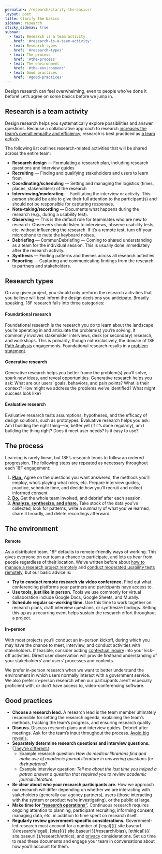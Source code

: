 ```yaml
---
permalink: /research/clarify-the-basics/
layout: post
title: Clarify the basics
sidenav: research
sticky_sidenav: true
subnav:
  - text: Research is a team activity
    href: '#research-is-a-team-activity'
  - text: Research types
    href: '#research-types'
  - text: The process
    href: '#the-process'
  - text: The environment
    href: '#the-environment'
  - text: Good practices
    href: '#good-practices'
---
```


Design research can feel overwhelming, even to people who’ve done it before! Let’s agree on some basics before we jump in.

## Research is a team activity

Design research helps you systematically explore possibilities and answer questions. Because a collaborative approach to research [increases the team’s overall empathy and efficiency](https://18f.gsa.gov/2016/08/16/what-happens-when-the-whole-team-joins-user-interviews/), research is best practiced as [a team activity](http://www.myddelton.co.uk/blog/user-research-is-a-team-sport). 

The following list outlines research-related activities that will be shared across the entire team:

- **Research design** —  Formulating a research plan, including research questions and interview guides
- **Recruiting** — Finding and qualifying stakeholders and users to learn from 
- **Coordinating/scheduling** — Setting and managing the logistics (times, places, stakeholders) of the research
- **Interviewing/moderating** — Facilitating the interview or activity. This person should be able to give their full attention to the participant(s) and should not be responsible for capturing responses.
- **Note-taking/recording** — Documents what happens during the research (e.g., during a usability test).
- **Observing** — This is the default role for teammates who are new to research. Observers should listen to interviews, observe usability tests, etc. without influencing the research. If it’s a remote test, turn off your microphone to mute the keyboard noises. 
- **Debriefing** — CommunDebriefing — Coming to shared understanding as a team for the individual session. This is usually done immediately after the research activity.
- **Synthesis** — Finding patterns and themes across all research activities. 
- **Reporting** — Capturing and communicating findings from the research to partners and stakeholders.


## Research types

On any given project, you should only perform the research activities that you believe will best inform the design decisions you anticipate. Broadly speaking, 18F research falls into three categories:

#### Foundational research

Foundational research is the research you do to learn about the landscape you’re operating in and articulate the problem(s) you’re solving. It commonly involves stakeholder interviews, desk (or secondary) research, and workshops. This is primarily, though not exclusively, the domain of 18F [Path Analysis](https://github.com/18F/path-analysis) engagements. Foundational research results in a [problem statement](https://github.com/18F/path-analysis/blob/master/approach.md#2-draft-a-problem-statement).

#### Generative research

Generative research helps you better frame the problem(s) you’ll solve, spark new ideas, and reveal opportunities. Generative research helps you ask: What are our users’ goals, behaviors, and pain points? What is their context? How might we address the problems we’ve identified? What might success look like?

#### Evaluative research

Evaluative research tests assumptions, hypotheses, and the efficacy of design solutions, such as prototypes. Evaluative research helps you ask: Am I building the right thing—or, better yet (if it’s done regularly), am I building the thing right? Does it meet user needs? Is it easy to use?

## The process

Learning is rarely linear, but 18F’s research tends to follow an ordered progression. The following steps are repeated as necessary throughout each 18F engagement:
1. **[Plan.]()** Agree on the questions you want answered, the methods you’ll employ, who’s playing what roles, etc. Prepare interview guides, practice, schedule time, and decide how you’ll recruit and collect informed consent
1. **[Do.]()** Get the whole team involved, and debrief after each session.
1. **[Analyze, synthesize, and share.]()** Take stock of the data you’ve collected, look for patterns, write a summary of what you’ve learned, share it broadly, and delete recordings afterward

## The environment

#### Remote
As a distributed team, 18F defaults to remote-friendly ways of working. This gives everyone on our team a chance to participate, and lets us hear from people regardless of their location. We’ve written before about [how to manage a research project remotely](https://18f.gsa.gov/2017/09/27/three-ways-to-manage-research-projects/) and [conduct moderated usability tests remotely](https://18f.gsa.gov/2018/11/14/introduction-to-remote-moderated-usability-testing-part-1/), but our basic advice is:

- **Try to conduct remote research via video conference.** Find out what conferencing platforms your partners and participants have access to. 
- **Use tools, just like in person.** Tools we use commonly for virtual collaboration include Google Docs, Google Sheets, and Murally.
- **Schedule regular co-working time.** Use this time to work together on research plans, draft interview questions, or synthesize findings. Setting this up as a recurring event helps sustain the research effort throughout a project.

#### In-person

With most projects you’ll conduct an in-person kickoff, during which you may have the chance to meet, interview, and conduct activities with stakeholders. If feasible, consider adding [contextual inquiry](https://methods.18f.gov/discover/contextual-inquiry/) into your kick-off activities. Direct user observation will provide firsthand understanding of your stakeholders’ and users’ processes and contexts.

We prefer in-person research when we want to better understand the environment in which users normally interact with a government service. We also prefer in-person research when our participants aren’t especially proficient with, or don’t have access to, video-conferencing software.

## Good practices

- **Choose a research lead.** A research lead is the team member ultimately responsible for setting the research agenda, explaining the team’s methods, tracking the team’s progress, and ensuring research quality.
- **Discuss.** Discuss research plans and interview guides. Debrief after meetings. Ask for the team’s input throughout the process. [Avoid big reveals.](https://medium.com/@stonecrops/the-researchers-journey-leveling-up-as-a-user-researcher-a85cd35b53f5)
- **Separately determine research questions and interview questions.** ([They’re different.](https://medium.com/mule-design/research-questions-are-not-interview-questions-7f90602eb533))
  - Example research question: *How do medical librarians find and make use of academic journal literature in answering questions for their patrons?*
  - Example interview question: *Tell me about the last time you helped a patron answer a question that required you to review academic journal literature.*
- **Be clear about who your research participants are.** How we approach our research will differ depending on whether we are interacting with stakeholders (generally our agency partners), users (those interacting with the system or product we’re investigating), or the public at large. 
- **Make time for [“research operations”](https://medium.com/researchops-community/a-framework-for-whatisresearchops-e862315ab70d).** Continuous research requires ongoing attention to planning, participant recruiting, informing consent, managing data, etc. in addition to time spent on research itself.
- **Regularly review government-specific considerations.** Government-led research must account for a number of [legal]({{ site.baseurl }}/research/legal), [bias]({{ site.baseurl }}/research/bias), [ethical]({{ site.baseurl }}/research/ethics), and [privacy](/research/privacy) considerations. Set up time to read these documents and engage your team in conversations about how you’ll account for them.
